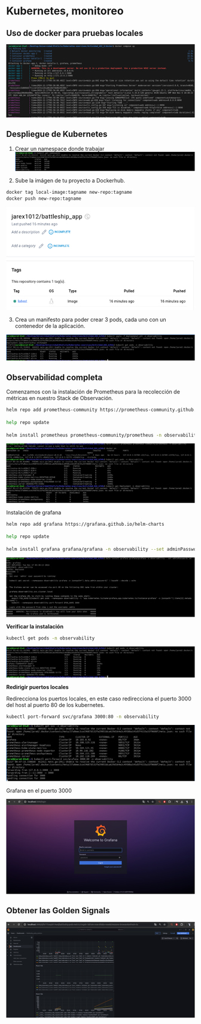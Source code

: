 # Kubernetes, monitoreo 

## Uso de docker para pruebas locales

![alt text](img/img1.png)

## Despliegue de Kubernetes
1. Crear un namespace donde trabajar
![alt text](img/img2.png)

2. Sube la imágen de tu proyecto a Dockerhub.
```bash 
docker tag local-image:tagname new-repo:tagname
docker push new-repo:tagname
```
![alt text](img/img4.png)

3. Crea un manifesto para poder crear 3 pods, cada uno con un contenedor de la aplicación.

![alt text](img/img3.png)
## Observabilidad completa

Comenzamos con la instalación de Prometheus para la recolección de métricas en nuestro Stack de Observación.

```bash
helm repo add prometheus-community https://prometheus-community.github.io/helm-charts

help repo update

helm install prometheus prometheus-community/prometheus -n observability
```
![alt text](img/img5.png)


Instalación de grafana

```bash
helm repo add grafana https://grafana.github.io/helm-charts

help repo update

helm install grafana grafana/grafana -n observability --set adminPassword='admin'
```
![alt text](img/img6.png)

**Verificar la instalación**
```bash
kubectl get pods -n observability
```

![alt text](img/img7.png)

**Redirigir puertos locales**

Redirecciona los puertos locales, en este caso redirecciona el puerto 3000 del host al puerto 80 de los kubernetes.

```bash
kubectl port-forward svc/grafana 3000:80 -n observability
```
![alt text](img/img8.png)

Grafana en el puerto 3000

![alt text](img/img9.png)

## Obtener las Golden Signals

![alt text](img/img10.png)
